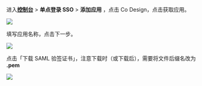 <IntegrationDetailCard :title="`在 ${$localeConfig.brandName} 中创建应用`">

进入[**控制台**](https://console.authing.cn) > **单点登录 SSO** > **添加应用** ，点击 Co Design，点击获取应用。

![](~@imagesZhCn/integration/co-design/1-1.png)

填写应用名称，点击下一步。

![](~@imagesZhCn/integration/co-design/1-2.png)

点击「下载 SAML 验签证书」，注意下载时（或下载后），需要将文件后缀名改为 **.pem**

![](~@imagesZhCn/integration/co-design/1-3.png)

</IntegrationDetailCard>
